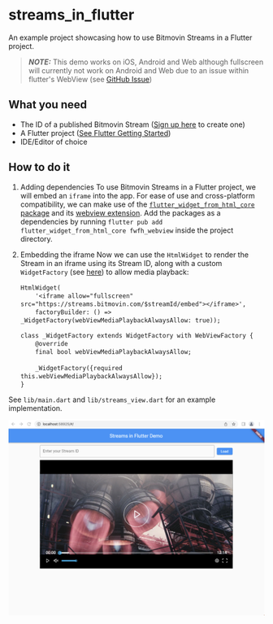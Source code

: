 # streams_in_flutter

An example project showcasing how to use Bitmovin Streams in a Flutter project.

> **_NOTE:_**  This demo works on iOS, Android and Web although fullscreen will currently not work on Android and Web due to an issue within flutter's WebView (see [GitHub Issue](https://github.com/flutter/flutter/issues/27101))

## What you need

- The ID of a published Bitmovin Stream ([Sign up here](https://bitmovin.com/dashboard/signup) to create one)
- A Flutter project ([See Flutter Getting Started](https://docs.flutter.dev/get-started))
- IDE/Editor of choice

## How to do it

1. Adding dependencies
    To use Bitmovin Streams in a Flutter project, we will embed an `iframe` into the app.
    For ease of use and cross-platform compatibility, we can make use of the [`flutter_widget_from_html_core` package](https://pub.dev/packages/flutter_widget_from_html_core) and its [webview extension](https://pub.dev/packages/fwfh_webview).
    Add the packages as a dependencies by running
    `flutter pub add flutter_widget_from_html_core fwfh_webview`
    inside the project directory.

2. Embedding the iframe
    Now we can use the `HtmlWidget` to render the Stream in an iframe using its Stream ID, along with a custom `WidgetFactory` (see [here](https://pub.dev/packages/fwfh_webview#usage)) to allow media playback:

    ```flutter
    HtmlWidget(
        '<iframe allow="fullscreen" src="https://streams.bitmovin.com/$streamId/embed"></iframe>',
        factoryBuilder: () => _WidgetFactory(webViewMediaPlaybackAlwaysAllow: true));
    ```

    ```flutter
    class _WidgetFactory extends WidgetFactory with WebViewFactory {
        @override
        final bool webViewMediaPlaybackAlwaysAllow;

        _WidgetFactory({required this.webViewMediaPlaybackAlwaysAllow});
    }
    ```

See `lib/main.dart` and `lib/streams_view.dart` for an example implementation.

![Web](web.png)
